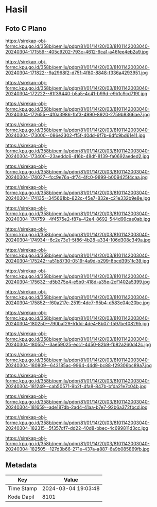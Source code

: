 # Hasil

## Foto C Plano

https://sirekap-obj-formc.kpu.go.id/358b/pemilu/pdpr/81/01/14/20/03/8101142003040-20240304-171559--405c9202-793c-4612-9ca1-a46fee4eb2a9.jpg

https://sirekap-obj-formc.kpu.go.id/358b/pemilu/pdpr/81/01/14/20/03/8101142003040-20240304-171822--9a2968f2-d75f-4f80-8848-f336a4293951.jpg

https://sirekap-obj-formc.kpu.go.id/358b/pemilu/pdpr/81/01/14/20/03/8101142003040-20240304-172222--81f39440-b5a5-4c41-b99d-e9b1c9cd719f.jpg

https://sirekap-obj-formc.kpu.go.id/358b/pemilu/pdpr/81/01/14/20/03/8101142003040-20240304-172655--4f0a3986-fbf3-4990-8920-2759b8366ae7.jpg

https://sirekap-obj-formc.kpu.go.id/358b/pemilu/pdpr/81/01/14/20/03/8101142003040-20240304-173000--086e2302-ff5f-40dd-9f7b-6dfc9bd61e11.jpg

https://sirekap-obj-formc.kpu.go.id/358b/pemilu/pdpr/81/01/14/20/03/8101142003040-20240304-173400--23aeddc6-416b-48df-8139-fa0692aeded2.jpg

https://sirekap-obj-formc.kpu.go.id/358b/pemilu/pdpr/81/01/14/20/03/8101142003040-20240304-174027--fcc9e76a-df74-4fc0-9899-b009425f4caa.jpg

https://sirekap-obj-formc.kpu.go.id/358b/pemilu/pdpr/81/01/14/20/03/8101142003040-20240304-174135--345661bb-822c-45e7-832e-c21e332b9e8e.jpg

https://sirekap-obj-formc.kpu.go.id/358b/pemilu/pdpr/81/01/14/20/03/8101142003040-20240304-174759--4f4575e2-f87a-42e4-8692-544d99cae0ab.jpg

https://sirekap-obj-formc.kpu.go.id/358b/pemilu/pdpr/81/01/14/20/03/8101142003040-20240304-174934--6c2e73e1-5f86-4b28-a334-106d308c349a.jpg

https://sirekap-obj-formc.kpu.go.id/358b/pemilu/pdpr/81/01/14/20/03/8101142003040-20240304-175242--a51b8730-0519-4a9d-b299-8bcd3951fc39.jpg

https://sirekap-obj-formc.kpu.go.id/358b/pemilu/pdpr/81/01/14/20/03/8101142003040-20240304-175632--d5b375e4-e5b0-418d-a35e-2cf1402a5399.jpg

https://sirekap-obj-formc.kpu.go.id/358b/pemilu/pdpr/81/01/14/20/03/8101142003040-20240304-175852--f60a217e-2519-4dc7-95b4-d583e04c20bc.jpg

https://sirekap-obj-formc.kpu.go.id/358b/pemilu/pdpr/81/01/14/20/03/8101142003040-20240304-180250--790baf29-51dd-4de4-8b07-f597bef08295.jpg

https://sirekap-obj-formc.kpu.go.id/358b/pemilu/pdpr/81/01/14/20/03/8101142003040-20240304-180557--3ae59025-ecc1-4d50-82b9-fb82a260d42c.jpg

https://sirekap-obj-formc.kpu.go.id/358b/pemilu/pdpr/81/01/14/20/03/8101142003040-20240304-180809--643185ac-9964-44d9-bc88-f29306bc89a7.jpg

https://sirekap-obj-formc.kpu.go.id/358b/pemilu/pdpr/81/01/14/20/03/8101142003040-20240304-181249--cab50571-9b2f-4fa8-847b-bfda21e7c04b.jpg

https://sirekap-obj-formc.kpu.go.id/358b/pemilu/pdpr/81/01/14/20/03/8101142003040-20240304-181659--ade187db-2ad4-41aa-b7e7-92b6a372fbcd.jpg

https://sirekap-obj-formc.kpu.go.id/358b/pemilu/pdpr/81/01/14/20/03/8101142003040-20240304-182315--5f357df7-dd22-40d8-bbec-4c699811d3cc.jpg

https://sirekap-obj-formc.kpu.go.id/358b/pemilu/pdpr/81/01/14/20/03/8101142003040-20240304-182505--127d3b66-271e-437a-a887-6a9b085869fb.jpg


## Metadata

| Key        | Value               |
| ---------- | ------------------- |
| Time Stamp | 2024-03-04 19:03:48 |
| Kode Dapil | 8101                |



